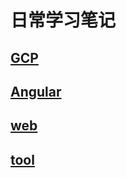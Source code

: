 # 日常学习笔记
## [GCP](./gcp/gcp.md)
## [Angular](./angular/angular.md)
## [web](./web/web.md)
## [tool](./tool/tool.md)


